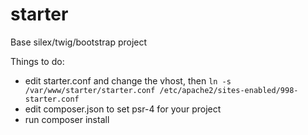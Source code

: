 # starter
Base silex/twig/bootstrap project

Things to do:
* edit starter.conf and change the vhost, then `ln -s /var/www/starter/starter.conf /etc/apache2/sites-enabled/998-starter.conf`
* edit composer.json to set psr-4 for your project
* run composer install
